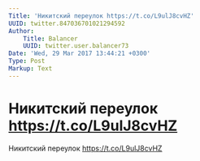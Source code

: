 ```yaml
---
Title: 'Никитский переулок https://t.co/L9ulJ8cvHZ'
UUID: twitter.847036701021294592
Author:
    Title: Balancer
    UUID: twitter.user.balancer73
Date: 'Wed, 29 Mar 2017 13:44:21 +0300'
Type: Post
Markup: Text
---
```


# Никитский переулок https://t.co/L9ulJ8cvHZ

Никитский переулок https://t.co/L9ulJ8cvHZ